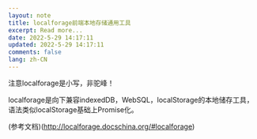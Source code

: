 ```yaml
---
layout: note
title: localforage前端本地存储通用工具
excerpt: Read more...
date: 2022-5-29 14:17:11
updated: 2022-5-29 14:17:11
comments: false
lang: zh-CN
---
```


注意localforage是小写，非驼峰！

localforage是向下兼容indexedDB，WebSQL，localStorage的本地储存工具，语法类似localStorage基础上Promise化。

(参考文档)(http://localforage.docschina.org/#localforage)
  